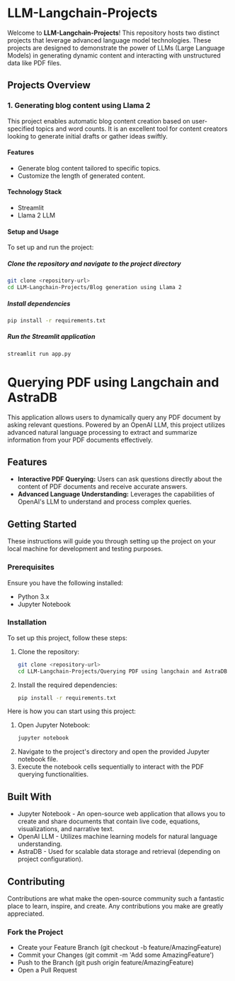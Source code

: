 # LLM-Langchain-Projects

Welcome to **LLM-Langchain-Projects**! This repository hosts two distinct projects that leverage advanced language model technologies. These projects are designed to demonstrate the power of LLMs (Large Language Models) in generating dynamic content and interacting with unstructured data like PDF files.

## Projects Overview

### 1. Generating blog content using Llama 2

This project enables automatic blog content creation based on user-specified topics and word counts. It is an excellent tool for content creators looking to generate initial drafts or gather ideas swiftly.

#### Features
- Generate blog content tailored to specific topics.
- Customize the length of generated content.

#### Technology Stack
- Streamlit
- Llama 2 LLM

#### Setup and Usage
To set up and run the project:

##### Clone the repository and navigate to the project directory
```bash
git clone <repository-url>
cd LLM-Langchain-Projects/Blog generation using Llama 2
```
##### Install dependencies
```bash
pip install -r requirements.txt
```
##### Run the Streamlit application
```bash
streamlit run app.py
```
# Querying PDF using Langchain and AstraDB

This application allows users to dynamically query any PDF document by asking relevant questions. Powered by an OpenAI LLM, this project utilizes advanced natural language processing to extract and summarize information from your PDF documents effectively.

## Features

- **Interactive PDF Querying:** Users can ask questions directly about the content of PDF documents and receive accurate answers.
- **Advanced Language Understanding:** Leverages the capabilities of OpenAI's LLM to understand and process complex queries.

## Getting Started

These instructions will guide you through setting up the project on your local machine for development and testing purposes.

### Prerequisites

Ensure you have the following installed:
- Python 3.x
- Jupyter Notebook

### Installation

To set up this project, follow these steps:

1. Clone the repository:
   ```bash
   git clone <repository-url>
   cd LLM-Langchain-Projects/Querying PDF using langchain and AstraDB
   ```
2. Install the required dependencies:
   ```bash
   pip install -r requirements.txt
   ```
Here is how you can start using this project:
1. Open Jupyter Notebook:
   ```bash
   jupyter notebook
   ```
2. Navigate to the project's directory and open the provided Jupyter notebook file.
3. Execute the notebook cells sequentially to interact with the PDF querying functionalities.

## Built With
- Jupyter Notebook - An open-source web application that allows you to create and share documents that contain live code, equations, visualizations, and narrative text.
- OpenAI LLM - Utilizes machine learning models for natural language understanding.
- AstraDB - Used for scalable data storage and retrieval (depending on project configuration).
  
## Contributing
Contributions are what make the open-source community such a fantastic place to learn, inspire, and create. Any contributions you make are greatly appreciated.

### Fork the Project
- Create your Feature Branch (git checkout -b feature/AmazingFeature)
- Commit your Changes (git commit -m 'Add some AmazingFeature')
- Push to the Branch (git push origin feature/AmazingFeature)
- Open a Pull Request
